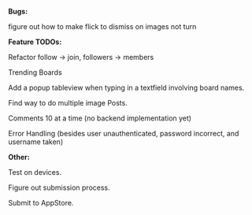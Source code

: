 **Bugs:**

figure out how to make flick to dismiss on images not turn

**Feature TODOs:**

Refactor follow -> join, followers -> members

Trending Boards

Add a popup tableview when typing in a textfield involving board names.

Find way to do multiple image Posts.

Comments 10 at a time (no backend implementation yet)

Error Handling (besides user unauthenticated, password incorrect, and username taken)


**Other:**

Test on devices.

Figure out submission process.

Submit to AppStore.




